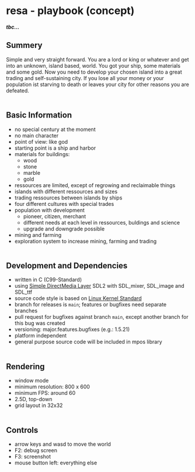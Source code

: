 # resa - playbook (concept)

**_tbc..._**

## Summery
Simple and very straight forward. You are a lord or king or whatever and get into an unknown, island based, world. You got your ship, some materials and some gold. Now you need to develop your chosen island into a great trading and self-sustaining city. If you lose all your money or your population ist starving to death or leaves your city for other reasons you are defeated.
<br><br>
## Basic Information
- no special century at the moment
- no main character
- point of view: like god
- starting point is a ship and harbor
- materials for buildings:
  - wood
  - stone
  - marble
  - gold
- ressources are limited, except of regrowing and reclaimable things
- islands with different ressources and sizes
- trading ressources between islands by ships
- four different cultures with special trades
- population with development
  - pioneer, citizen, merchant
  - different needs at each level in ressources, buldings and science
  - upgrade and downgrade possible
- mining and farming
- exploration system to increase mining, farming and trading
<br><br>
## Development and Dependencies
- written in C (C99-Standard)
- using [Simple DirectMedia Layer](https://wiki.libsdl.org) SDL2 with SDL_mixer, SDL_image and SDL_ttf
- source code style is based on [Linux Kernel Standard](https://www.kernel.org/doc/html/v4.10/process/coding-style.html)
- branch for releases is ```main```; features or bugfixes need separate branches
- pull request for bugfixes against branch ```main```, except another branch for this bug was created
- versioning: major.features.bugfixes (e.g.: 1.5.21)
- platform independent
- general purpose source code will be included in mpos library
<br><br>
## Rendering
- window mode
- minimum resolution: 800 x 600
- minimum FPS: around 60
- 2.5D, top-down
- grid layout in 32x32
<br><br>
## Controls
- arrow keys and wasd to move the world
- F2: debug screen
- F3: screenshot
- mouse button left: everything else
